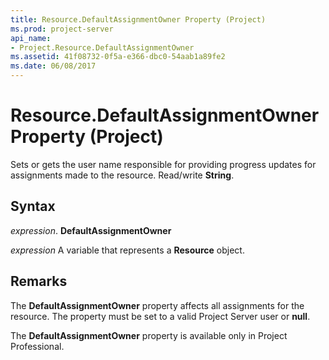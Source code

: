 ```yaml
---
title: Resource.DefaultAssignmentOwner Property (Project)
ms.prod: project-server
api_name:
- Project.Resource.DefaultAssignmentOwner
ms.assetid: 41f08732-0f5a-e366-dbc0-54aab1a89fe2
ms.date: 06/08/2017
---
```



# Resource.DefaultAssignmentOwner Property (Project)

Sets or gets the user name responsible for providing progress updates for assignments made to the resource. Read/write **String**.


## Syntax

 _expression_. **DefaultAssignmentOwner**

 _expression_ A variable that represents a **Resource** object.


## Remarks

The **DefaultAssignmentOwner** property affects all assignments for the resource. The property must be set to a valid Project Server user or **null**.

The **DefaultAssignmentOwner** property is available only in Project Professional.


